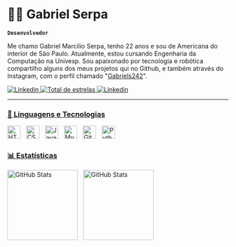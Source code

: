 # 👨‍💻 Gabriel Serpa

**`Desenvolvedor`**

Me chamo Gabriel Marcilio Serpa, tenho 22 anos e sou de Americana do interior de São Paulo. Atualmente, estou cursando Engenharia da Computação na Univesp. Sou apaixonado por tecnologia e robótica compartilho alguns dos meus projetos qui no Github, e também através do Instagram, com o perfil chamado "[Gabriels242](https://www.instagram.com/gabriels242/)".
<p
        a>
    <a href="https://www.linkedin.com/in/gabriel-serpa242/">
        <img 
            alt="Linkedin" 
            title="Linkedin" 
            src=https://img.shields.io/badge/LinkedIn-Gabriel%20Serpa-blue?style=for-the-badge&logo=linkedin&logoColor=white
        />
        </a> 
    <a href="https://github.com/GabrielSerpa242?tab=repositories&sort=stargazers">
        <img 
            alt="Total de estrelas" 
            title="Total de estrelas GitHub" 
            src="https://custom-icon-badges.demolab.com/github/stars/GabrielSerpa242?color=55960c&style=for-the-badge&labelColor=488207&logo=star&label=estrelas"
        /> 
    </a>
    <a href="https://www.linkedin.com/in/gabriel-serpa242/">
        <img 
            alt="Linkedin" 
            title="Linkedin" 
            src="https://custom-icon-badges.demolab.com/linkedin/stars/gabriel-serpa242?color=55960c&style=for-the-badge&labelColor=488207&logo=star&label=estrelas"
        />
</p>

---

### 🤖 Linguagens e Tecnologias

<img 
    align="left" 
    alt="HTML"
    title="HTML" 
    width="30px" 
    style="padding-right: 10px;" 
    src="https://cdn.jsdelivr.net/gh/devicons/devicon@latest/icons/html5/html5-original.svg" 
/>
<img 
    align="left" 
    alt="CSS" 
    title="CSS"
    width="30px" 
    style="padding-right: 10px;" 
    src="https://cdn.jsdelivr.net/gh/devicons/devicon@latest/icons/css3/css3-original.svg" 
/>
<img 
    align="left" 
    alt="JavaScript" 
    title="JavaScript"
    width="30px" 
    style="padding-right: 10px;" 
    src="https://cdn.jsdelivr.net/gh/devicons/devicon@latest/icons/javascript/javascript-original.svg" 
/>

<img 
    align="left" 
    alt="Mysql" 
    title="Mysql"
    width="30px" 
    style="padding-right: 10px;" 
    src="https://cdn.jsdelivr.net/gh/devicons/devicon@latest/icons/mysql/mysql-original-wordmark.svg" 
/>

<img 
    align="left" 
    alt="Git" 
    title="Git"
    width="30px" 
    style="padding-right: 10px;" 
    src="https://cdn.jsdelivr.net/gh/devicons/devicon@latest/icons/git/git-original.svg" 
/>
<img 
    align="left" 
    alt="Python" 
    title="Python"
    width="30px" 
    style="padding-right: 10px;" 
    src="https://cdn.jsdelivr.net/gh/devicons/devicon@latest/icons/python/python-original.svg" 
/>

<br/>
<br/>

### 📊 Estatísticas

<p>
  <img 
    align="left" 
    alt="GitHub Stats" 
    height="160" 
    style="padding-right: 10px;" 
    src="https://github-readme-stats.vercel.app/api?username=GabrielSerpa242&show_icons=true&theme=tokyonight&include_all_commits=true&locale=pt-br" 
  />

<img 
      align="left" 
      alt="GitHub Stats" 
      height="160" 
      src="https://github-readme-stats.vercel.app/api/top-langs/?username=GabrielSerpa242&theme=tokyonight&layout=compact&custom_title=Tecnologias&langs_count=9" 
  />

</p>
